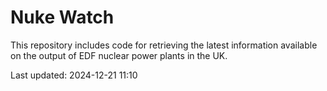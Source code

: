 # Nuke Watch

This repository includes code for retrieving the latest information available on the output of EDF nuclear power plants in the UK.

Last updated: 2024-12-21 11:10